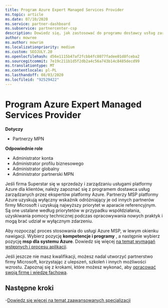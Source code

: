 ```yaml
---
title: Program Azure Expert Managed Services Provider
ms.topic: article
ms.date: 07/10/2020
ms.service: partner-dashboard
ms.subservice: partnercenter-csp
description: Dowiedz się, jak zastosować do programu dostawcy usług zarządzanych przez ekspertów platformy Azure, aby uzyskać dostęp od innych partnerów i uzyskać najwyższy priorytet w aparacie referencyjnym.
author: mowree
ms.author: mowrim
ms.localizationpriority: medium
ms.custom: SEOJULY.20
ms.openlocfilehash: d56e1115b47af2fcbb4fc8077fadee01d8fceba2
ms.sourcegitcommit: 7e19c211b1d5f2db2a4c56a743b14c8485decd99
ms.translationtype: MT
ms.contentlocale: pl-PL
ms.lasthandoff: 08/03/2020
ms.locfileid: "92529422"
---
```

# <a name="azure-expert-managed-services-provider-program"></a>Program Azure Expert Managed Services Provider

**Dotyczy**

- Partnerzy MPN

**Odpowiednie role**

- Administrator konta
- Administrator profilu biznesowego
- Administrator globalny
- Administrator partnerski MPN

Jeśli firma Superstar się w sprzedaży i zarządzaniu usługami platformy Azure dla klientów, należy zapoznać się z programem dostawca usług zarządzanych przez ekspertów platformy Azure. Partnerzy MSP platformy Azure uzyskują wyłączny wskaźnik odróżniający je od innych partnerów firmy Microsoft i uzyskują najwyższy priorytet w aparacie referencyjnym. Są one ustalane według priorytetów w przypadku współdziałania, uzyskiwania pomocy technicznej podczas opracowywania nowych praktyk i mogą brać udział w wyłącznym zdarzeniu.

Aby rozpocząć proces stosowania do usługi Azure MSP, w lewym okienku nawigacji. Wybierz pozycję **kompetencje i programy** , a następnie wybierz pozycję **msp dla systemu Azure**. Dowiedz się więcej [na temat wymagań wstępnych i procesu aplikacji](https://partner.microsoft.com/membership/azure-expert-msp). 

Jeśli jeszcze nie masz kwalifikacji, możesz nadal utworzyć partnerstwo firmy Microsoft, korzystając z ulepszeń, szkoleń i innych możliwości wzrostu.
Zapoznaj się z krokami, które możesz wykonać, aby [opracować swoją firmę i wiedzę fachową](https://partner.microsoft.com/membership/azure-expert-msp).

## <a name="next-steps"></a>Następne kroki

-[Dowiedz się więcej na temat zaawansowanych specjalizacji](advanced-specializations.md)
